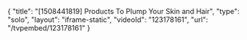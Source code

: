 {
    "title": "[1508441819] Products To Plump Your Skin and Hair",
    "type": "solo",
    "layout": "iframe-static",
    "videoId": "123178161",
    "url": "\/tvpembed\/123178161"
}